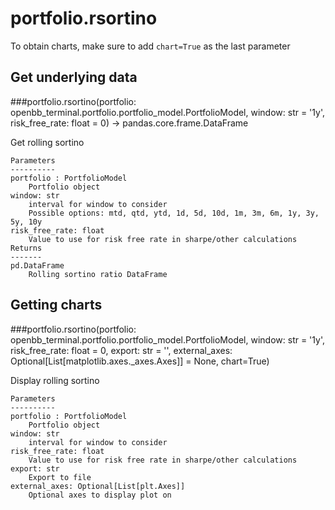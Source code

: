 # portfolio.rsortino

To obtain charts, make sure to add `chart=True` as the last parameter

## Get underlying data 
###portfolio.rsortino(portfolio: openbb_terminal.portfolio.portfolio_model.PortfolioModel, window: str = '1y', risk_free_rate: float = 0) -> pandas.core.frame.DataFrame

Get rolling sortino

    Parameters
    ----------
    portfolio : PortfolioModel
        Portfolio object
    window: str
        interval for window to consider
        Possible options: mtd, qtd, ytd, 1d, 5d, 10d, 1m, 3m, 6m, 1y, 3y, 5y, 10y
    risk_free_rate: float
        Value to use for risk free rate in sharpe/other calculations
    Returns
    -------
    pd.DataFrame
        Rolling sortino ratio DataFrame

## Getting charts 
###portfolio.rsortino(portfolio: openbb_terminal.portfolio.portfolio_model.PortfolioModel, window: str = '1y', risk_free_rate: float = 0, export: str = '', external_axes: Optional[List[matplotlib.axes._axes.Axes]] = None, chart=True)

Display rolling sortino

    Parameters
    ----------
    portfolio : PortfolioModel
        Portfolio object
    window: str
        interval for window to consider
    risk_free_rate: float
        Value to use for risk free rate in sharpe/other calculations
    export: str
        Export to file
    external_axes: Optional[List[plt.Axes]]
        Optional axes to display plot on
